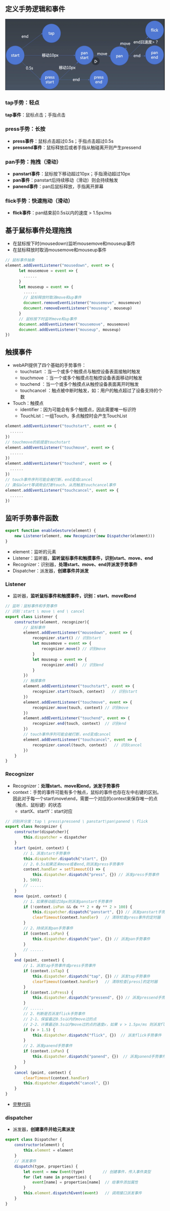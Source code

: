 ## 定义手势逻辑和事件
![](../../statics/vue/../frontEndImgs/carousel/gesture.png)
### tap手势：轻点
**tap事件**：鼠标点击；手指点击
### press手势：长按
- **press事件**：鼠标点击超过0.5s；手指点击超过0.5s
- **pressend事件**：鼠标释放后或者手指从触碰离开则产生pressend
### pan手势：拖拽（滑动）
- **panstart事件**：鼠标按下移动超过10px；手指滑动超过10px
- **pan事件**：panstart后持续移动（滑动）则会持续触发
- **panend事件**：pan后鼠标释放，手指离开屏幕
### flick手势：快速拖动（滑动）
- **flick事件**：pan结束前0.5s以内的速度 > 1.5px/ms
## 基于鼠标事件处理拖拽
- 在鼠标按下时(mousedown)监听mousemove和mouseup事件
- 在鼠标释放时取消mousemove和mouseup事件
```javascript
// 鼠标事件抽象
element.addEventListener("mousedown", event => {
      let mousemove = event => {
        ......
      }
      let mouseup = event => {
        ......
        // 鼠标释放时取消move和up事件
        document.removeEventListener("mousemove", mousemove)
        document.removeEventListener("mouseup", mouseup)
      }
      // 鼠标按下时监听move和up事件
      document.addEventListener("mousemove", mousemove)
      document.addEventListener("mouseup", mouseup)
})
```
## 触摸事件
- webAPI提供了四个基础的手势事件：
  - touchstart ：当一个或多个触摸点与触控设备表面接触时触发
  - touchmove ：当一个或多个触摸点在触控设备表面移动时触发
  - touchend ：当一个或多个触摸点从触控设备表面离开时触发
  - touchcancel ：触点被中断时触发，如：用户的触点超过了设备支持的个数
- Touch：触摸点
  - identifier：因为可能会有多个触摸点，因此需要唯一标识符
  - TouchList：一组Touch，多点触控时会产生TouchList
```javascript
element.addEventListener("touchstart", event => {
  ......
})
// touchmove的前提是touchstart
element.addEventListener("touchmove", event => {
  ......
})
element.addEventListener("touchend", event => {
  ......
})
// touch事件序列可能会被打断，end变成cancel
// 类似alert等调用会打断touch，从而触发touchcancel事件
element.addEventListener("touchcancel", event => {
  ......
})
```
## 监听手势事件函数
```javascript
export function enableGesture(element) {
    new Listener(element, new Recognizer(new Dispatcher(element)))
}
```
- element：监听的元素
- Listener：监听器，**监听鼠标事件和触摸事件，识别start、move、end**
- Recognizer：识别器，**处理start、move、end并派发手势事件**
- Dispatcher：派发器，**创建事件并派发**
### Listener
- 监听器，**监听鼠标事件和触摸事件，识别：start、move和end**
```javascript
// 监听：鼠标事件和手势事件
// 识别：start \ move \ end \ cancel
export class Listener {
    constructor(element, recognizer){
        // 鼠标事件
        element.addEventListener("mousedown", event => {
            recognizer.start() // 识别start
            let mousemove = event => {
                recognizer.move() // 识别move
            }
            let mouseup = event => {
                recognizer.end()  // 识别end
            }
        })
        // 触摸事件
        element.addEventListener("touchstart", event => {
            recognizer.start(touch, context)   // 识别start
        })
        element.addEventListener("touchmove", event => {
            recognizer.move(touch, context) // 识别move
        })
        element.addEventListener("touchend", event => {
            recognizer.end(touch, context)  // 识别end
        })
        // touch事件序列可能会被打断，end变成cancel
        element.addEventListener("touchcancel", event => {
            recognizer.cancel(touch, context)   // 识别cancel
        })
    }
}
```
### Recognizer
- Recognizer：**处理start、move和end，派发手势事件**
- context：手势的事件可能有多个触点，鼠标的事件也存在左中右键的区别。因此对于每一个start\move\end，需要一个对应的context来保存唯一的点（触点、鼠标键）的状态
  - startX、startY：start对应
```javascript
// 识别并分发：tap \ press\pressend \ panstart\pan\panend \ flick
export class Recognizer {
    constructor(dispatcher){
        this.dispatcher = dispatcher
    }
    start (point, context) {
        // 1、派发start手势事件
        this.dispatcher.dispatch("start", {})
        // 2、0.5s如果还未move或者end,则派发press手势事件
        context.handler = setTimeout(() => {
            this.dispatcher.dispatch("press", {}) // 派发press手势事件
        }, 500);
        // ......
    }
    move (point, context) {
        // 1、如果移动超过10px则派发panstart手势事件
        if (!context.isPan && dx ** 2 + dy ** 2 > 100) {
            this.dispatcher.dispatch("panstart", {}) // 派发panstart手势事件
            clearTimeout(context.handler)   // 清除检查press事件的定时器
        }
        // 2、持续派发pan手势事件
        if (context.isPan) {
            this.dispatcher.dispatch("pan", {}) // 派发pan手势事件
        }
        // ......
    }
    end (point, context) {
        // 1、派发tap手势事件或press手势事件
        if (context.isTap) {
            this.dispatcher.dispatch("tap", {}) // 派发tap手势事件
            clearTimeout(context.handler)   // 清除检查[press]的定时器
        }
        if (context.isPress) {
            this.dispatcher.dispatch("pressend", {}) // 派发pressend手势事件
        }
        // ......
        // 2、判断是否派发flick手势事件
        // 2-1、保留最近0.5s以内的move过的点
        // 2-2、计算最近0.5s以内move过的点的速度v，如果 v > 1.5px/ms 则派发flick手势事件
        if (v > 1.5) {
            this.dispatcher.dispatch("flick", {})  // 派发flick手势事件
        }
        // 2、派发panend手势事件
        if (context.isPan) {
            this.dispatcher.dispatch("panend", {})  // 派发panend手势事件
        }
    }
    cancel (point, context) {
        clearTimeout(context.handler)
        this.dispatcher.dispatch("cancel", {})
    }
}
```
- [完整代码](https://github.com/tintinng/Frontend-06-Template/blob/main/Week%2016/JSX/gesture.js)
### dispatcher
- 派发器，**创建事件并给元素派发**
```javascript
export class Dispatcher {
    constructor(element) {
        this.element = element
    }
    // 派发事件
    dispatch(type, properties) {
        let event = new Event(type)        // 创建事件，传入事件类型
        for (let name in properties) {
            event[name] = properties[name]  // 给事件添加属性
        }
        this.element.dispatchEvent(event)   // 调用接口派发事件
    }
}
```